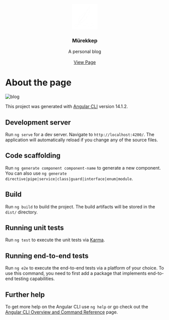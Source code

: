 <br />
<div align="center">
  <a href="https://github.com/yykoca/ykoca-blog">
    <img src="src/assets/logo-white.png" alt="Logo" width="80" height="80">
  </a>

<h3 align="center">Mürekkep</h3>

<p align="center">
    A personal blog
    <br />
    <br />
    <a href="https://yasarkoca.netlify.app">View Page</a>
  </p>
</div>

# About the page

![blog](https://github.com/yykoca/ykoca-blog/assets/61105054/fd738c9f-8777-4962-967c-8fe043c618c7)

This project was generated with [Angular CLI](https://github.com/angular/angular-cli) version 14.1.2.

## Development server

Run `ng serve` for a dev server. Navigate to `http://localhost:4200/`. The application will automatically reload if you change any of the source files.

## Code scaffolding

Run `ng generate component component-name` to generate a new component. You can also use `ng generate directive|pipe|service|class|guard|interface|enum|module`.

## Build

Run `ng build` to build the project. The build artifacts will be stored in the `dist/` directory.

## Running unit tests

Run `ng test` to execute the unit tests via [Karma](https://karma-runner.github.io).

## Running end-to-end tests

Run `ng e2e` to execute the end-to-end tests via a platform of your choice. To use this command, you need to first add a package that implements end-to-end testing capabilities.

## Further help

To get more help on the Angular CLI use `ng help` or go check out the [Angular CLI Overview and Command Reference](https://angular.io/cli) page.
